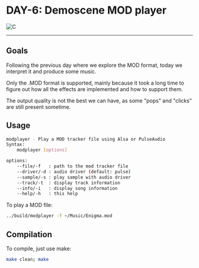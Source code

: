 # DAY-6: Demoscene MOD player

![C](https://img.shields.io/badge/c-blue?style=flat-square&logo=c&logoColor=white)

---

## Goals

Following the previous day where we explore the MOD format, today we interpret it and produce some music.

Only the .MOD format is supported, mainly because it took a long time to figure out how all the effects are implemented and how to support them.

The output quality is not the best we can have, as some "pops" and "clicks" are still present sometime.

## Usage

``` bash
modplayer - Play a MOD tracker file using Alsa or PulseAudio
Syntax:
    modplayer [options]

options:
    --file/-f   : path to the mod tracker file
    --driver/-d : audio driver (default: pulse)
    --sample/-s : play sample with audio driver
    --track/-t  : display track information
    --info/-i   : display song information
    --help/-h   : this help
```

To play a MOD file:

``` bash
../build/modplayer -f ~/Music/Enigma.mod
```

## Compilation

To compile, just use make:

``` bash
make clean; make
```

